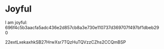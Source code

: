 # Joyful

I am joyful: 696f4c5b3aacfa5adc436e2d857cb8a3e730e110737d369707f497bf1dbeb290


22extLxekaxhkSB27HrwXsr7TQzHuTQVzzCZhs2CCQmBSP